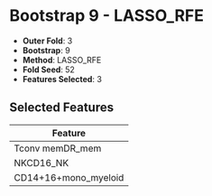 # Bootstrap 9 - LASSO_RFE

- **Outer Fold**: 3
- **Bootstrap**: 9
- **Method**: LASSO_RFE
- **Fold Seed**: 52
- **Features Selected**: 3

## Selected Features

| Feature |
|---------|
| Tconv memDR_mem |
| NKCD16_NK |
| CD14+16+mono_myeloid |
